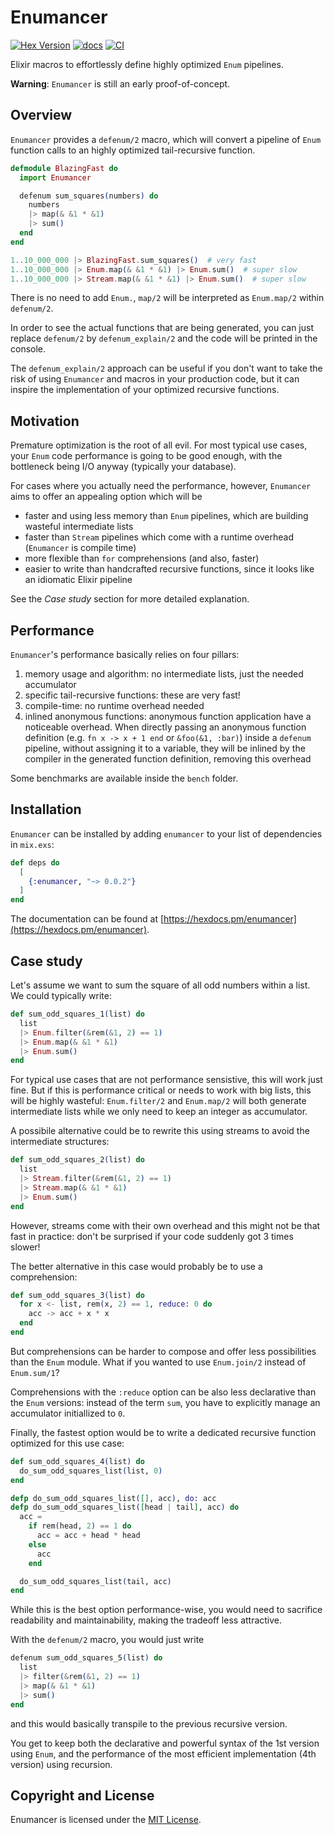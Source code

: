 # Enumancer

[![Hex Version](https://img.shields.io/hexpm/v/enumancer.svg)](https://hex.pm/packages/enumancer)
[![docs](https://img.shields.io/badge/docs-hexpm-blue.svg)](https://hexdocs.pm/enumancer/)
[![CI](https://github.com/sabiwara/enumancer/workflows/CI/badge.svg)](https://github.com/sabiwara/enumancer/actions?query=workflow%3ACI)

Elixir macros to effortlessly define highly optimized `Enum` pipelines.

**Warning**: `Enumancer` is still an early proof-of-concept.

## Overview

`Enumancer` provides a `defenum/2` macro, which will convert a pipeline of
`Enum` function calls to an highly optimized tail-recursive function.

```elixir
defmodule BlazingFast do
  import Enumancer

  defenum sum_squares(numbers) do
    numbers
    |> map(& &1 * &1)
    |> sum()
  end
end

1..10_000_000 |> BlazingFast.sum_squares()  # very fast
1..10_000_000 |> Enum.map(& &1 * &1) |> Enum.sum()  # super slow
1..10_000_000 |> Stream.map(& &1 * &1) |> Enum.sum()  # super slow
```

There is no need to add `Enum.`, `map/2` will be interpreted as `Enum.map/2`
within `defenum/2`.

In order to see the actual functions that are being generated, you can just
replace `defenum/2` by `defenum_explain/2` and the code will be printed in the
console.

The `defenum_explain/2` approach can be useful if you don't want to take the
risk of using `Enumancer` and macros in your production code, but it can inspire
the implementation of your optimized recursive functions.

## Motivation

Premature optimization is the root of all evil. For most typical use cases, your
`Enum` code performance is going to be good enough, with the bottleneck being
I/O anyway (typically your database).

For cases where you actually need the performance, however, `Enumancer` aims to
offer an appealing option which will be

- faster and using less memory than `Enum` pipelines, which are building
  wasteful intermediate lists
- faster than `Stream` pipelines which come with a runtime overhead (`Enumancer`
  is compile time)
- more flexible than `for` comprehensions (and also, faster)
- easier to write than handcrafted recursive functions, since it looks like an
  idiomatic Elixir pipeline

See the _Case study_ section for more detailed explanation.

## Performance

`Enumancer`'s performance basically relies on four pillars:

1. memory usage and algorithm: no intermediate lists, just the needed
   accumulator
2. specific tail-recursive functions: these are very fast!
3. compile-time: no runtime overhead needed
4. inlined anonymous functions: anonymous function application have a noticeable
   overhead. When directly passing an anonymous function definition (e.g.
   `fn x -> x + 1 end` or `&foo(&1, :bar)`) inside a `defenum` pipeline, without
   assigning it to a variable, they will be inlined by the compiler in the
   generated function definition, removing this overhead

Some benchmarks are available inside the `bench` folder.

## Installation

`Enumancer` can be installed by adding `enumancer` to your list of dependencies
in `mix.exs`:

```elixir
def deps do
  [
    {:enumancer, "~> 0.0.2"}
  ]
end
```

The documentation can be found at
[https://hexdocs.pm/enumancer](https://hexdocs.pm/enumancer).

## Case study

Let's assume we want to sum the square of all odd numbers within a list. We
could typically write:

```elixir
def sum_odd_squares_1(list) do
  list
  |> Enum.filter(&rem(&1, 2) == 1)
  |> Enum.map(& &1 * &1)
  |> Enum.sum()
end
```

For typical use cases that are not performance sensistive, this will work just
fine. But if this is performance critical or needs to work with big lists, this
will be highly wasteful: `Enum.filter/2` and `Enum.map/2` will both generate
intermediate lists while we only need to keep an integer as accumulator.

A possibile alternative could be to rewrite this using streams to avoid the
intermediate structures:

```elixir
def sum_odd_squares_2(list) do
  list
  |> Stream.filter(&rem(&1, 2) == 1)
  |> Stream.map(& &1 * &1)
  |> Enum.sum()
end
```

However, streams come with their own overhead and this might not be that fast in
practice: don't be surprised if your code suddenly got 3 times slower!

The better alternative in this case would probably be to use a comprehension:

```elixir
def sum_odd_squares_3(list) do
  for x <- list, rem(x, 2) == 1, reduce: 0 do
    acc -> acc + x * x
  end
end
```

But comprehensions can be harder to compose and offer less possibilities than
the `Enum` module. What if you wanted to use `Enum.join/2` instead of
`Enum.sum/1`?

Comprehensions with the `:reduce` option can be also less declarative than the
`Enum` versions: instead of the term `sum`, you have to explicitly manage an
accumulator initiallized to `0`.

Finally, the fastest option would be to write a dedicated recursive function
optimized for this use case:

```elixir
def sum_odd_squares_4(list) do
  do_sum_odd_squares_list(list, 0)
end

defp do_sum_odd_squares_list([], acc), do: acc
defp do_sum_odd_squares_list([head | tail], acc) do
  acc =
    if rem(head, 2) == 1 do
      acc = acc + head * head
    else
      acc
    end

  do_sum_odd_squares_list(tail, acc)
end
```

While this is the best option performance-wise, you would need to sacrifice
readability and maintainability, making the tradeoff less attractive.

With the `defenum/2` macro, you would just write

```elixir
defenum sum_odd_squares_5(list) do
  list
  |> filter(&rem(&1, 2) == 1)
  |> map(& &1 * &1)
  |> sum()
end
```

and this would basically transpile to the previous recursive version.

You get to keep both the declarative and powerful syntax of the 1st version
using `Enum`, and the performance of the most efficient implementation (4th
version) using recursion.

## Copyright and License

Enumancer is licensed under the [MIT License](LICENSE.md).
